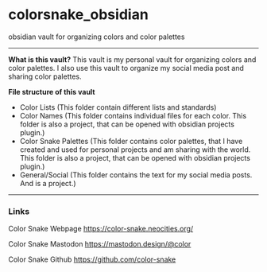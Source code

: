 # colorsnake_obsidian
obsidian vault for organizing colors and color palettes



---

**What is this vault?**
This vault is my personal vault for organizing colors and color palettes. I also use this vault to organize my social media post and sharing color palettes.

**File structure of this vault**
- Color Lists (This folder contain different lists and standards)
- Color Names (This folder contains individual files for each color. This folder is also a project, that can be opened with obsidian projects plugin.)
- Color Snake Palettes (This folder contains color palettes, that I have created and used for personal projects and am sharing with the world. This folder is also a project, that can be opened with obsidian projects plugin.)
- General/Social (This folder contains the text for my social media posts. And is a project.)


---

### Links

Color Snake Webpage
https://color-snake.neocities.org/

Color Snake Mastodon
https://mastodon.design/@color

Color Snake Github
https://github.com/color-snake